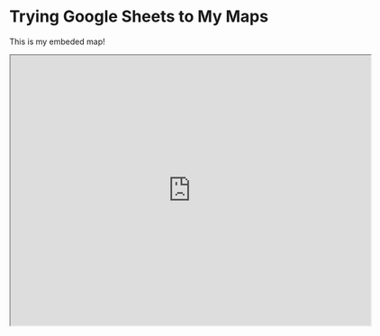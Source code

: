 # Trying Google Sheets to My Maps

This is my embeded map!

<iframe src="https://www.google.com/maps/d/u/0/embed?mid=1t7EPJ8ACSowGcVQorFgkAm20zeUpRAFK" width="640" height="480"></iframe>
